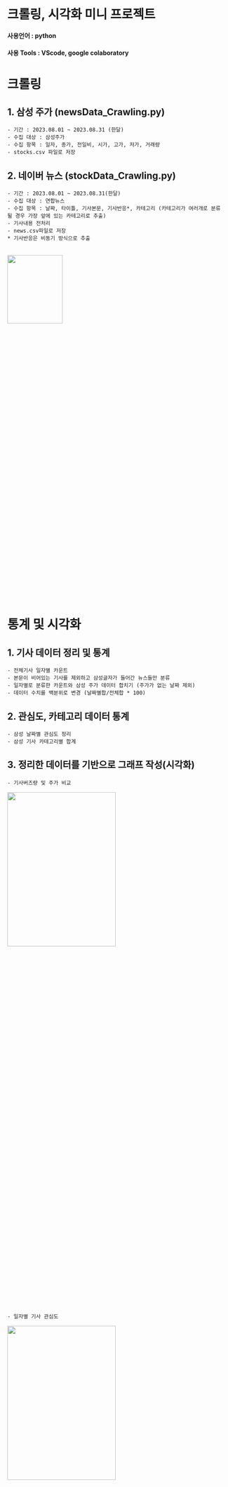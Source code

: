 # 크롤링, 시각화 미니 프로젝트

#### 사용언어 : python
#### 사용 Tools : VScode, google colaboratory

# 크롤링

## 1. 삼성 주가 (newsData_Crawling.py)
    - 기간 : 2023.08.01 ~ 2023.08.31 (한달)
    - 수집 대상 : 삼성주가
    - 수집 항목 : 일자, 종가, 전일비, 시가, 고가, 저가, 거래량
    - stocks.csv 파일로 저장

## 2. 네이버 뉴스 (stockData_Crawling.py)
    - 기간 : 2023.08.01 ~ 2023.08.31(한달)
    - 수집 대상 : 연합뉴스
    - 수집 항목 : 날짜, 타이틀, 기사본문, 기사반응*, 카테고리 (카테고리가 여러개로 분류 될 경우 가장 앞에 있는 카테고리로 추출)
    - 기사내용 전처리
    - news.csv파일로 저장
    * 기사반응은 비동기 방식으로 추출
<br/>

<img src="https://github.com/yumioh/data_analysis/assets/38059057/8547f4ff-fd7f-478c-8ad4-dc66fc0c8475" width="50%" height="20%" />

# 통계 및 시각화

## 1. 기사 데이터 정리 및 통계
    - 전체기사 일자별 카운트
    - 본문이 비어있는 기사를 제외하고 삼성글자가 들어간 뉴스들만 분류
    - 일자별로 분류한 카운트와 삼성 주가 데이터 합치기 (주가가 없는 날짜 제외)
    - 데이터 수치를 백분위로 변경 (날짜별합/전체합 * 100)
    
   
## 2. 관심도, 카테고리 데이터 통계
    - 삼성 날짜별 관심도 정리
    - 삼성 기사 카테고리별 합계


## 3. 정리한 데이터를 기반으로 그래프 작성(시각화)
    - 기사버즈량 및 주가 비교

<img src="https://github.com/yumioh/data_analysis/assets/38059057/16b4b68f-d653-4347-a362-f5627e8b049b" width="70%" height="30%"/>

    - 일자별 기사 관심도 
<img src="https://github.com/yumioh/data_analysis/assets/38059057/d80a6ea9-edc9-4f35-bea4-e5166a49f855" width="70%" height="30%"/>

    - 카테고리별 기사량
<img src="https://github.com/yumioh/data_analysis/assets/38059057/f12404b6-0e86-4a65-8dd8-381d15784676" width="70%" height="30%"/>

## 4. 워드 클라우드 만들기
    - 모든 기사 워드클라우드 
<img src="https://github.com/yumioh/data_analysis/assets/38059057/bee57bcf-e516-42c3-bbb7-7daf00504dec" width="70%" height="50%"/>

    - 버즈량이 가장 많은 일자 워드 클라우드 : 8월 16일과 8일 
<div class="image-container">
    <img src="https://github.com/yumioh/data_analysis/assets/38059057/b5280d9d-82f0-4a3a-bc75-c02f639f359b" width="48%" height="50%" margin="5px"/>
    <img src="https://github.com/yumioh/data_analysis/assets/38059057/a6112af7-8ebf-443b-b024-f297509a080f" width="48%" height="50%"/>
</div>
    

## 5. 결론
    - 기사 버즈량과 주가를 비교 했을때 크게 주가에 크게 영향이 없었고, 삼성전자가 주제라 카테고리에서 경제 부분에 많이 나타나는 것으로 보입니다
      8월 16일과 8일이 가장 버즈량이 많은 날로 워드 클라우드로 분석해서 봤을때 지난헤 8월에 태풍 카눈과 잼버린 이슈로 인해 
      두 단어와 관련된 키워드가 대부분인걸 워드 클라우드로 확인이 가능합니다
      8월 뉴스만 수집한 데이터로 그 수가 충분하지 않아 단순히 그달에 어떤 이슈가 있었는지 정도밖에 파악이 불가합니다
      현재 데이터로 수 자체가 적어 표본의 대표성을 가질 수 없습니다


